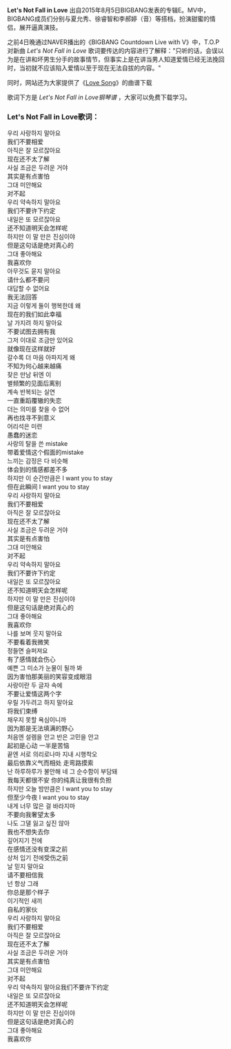 

**Let's Not Fall in Love**
出自2015年8月5日BIGBANG发表的专辑E。MV中，BIGBANG成员们分别与夏允秀、徐睿智和李郝婷（音）等搭档，扮演甜蜜的情侣，展开逼真演技。

之前4日晚通过NAVER播出的《BIGBANG Countdown Live with V》中，T.O.P对新曲 _Let's Not Fall in
Love_
歌词要传达的内容进行了解释："只听的话，会误以为是在讲和坏男生分手的故事情节，但事实上是在讲当男人知道爱情已经无法挽回时，当初就不应该陷入爱情以至于现在无法自拔的内容。"

同时，网站还为大家提供了《[Love Song](Music-2688-Love-Song---BigBang.html "Love
Song")》的曲谱下载

歌词下方是 _Let's Not Fall in Love钢琴谱_ ，大家可以免费下载学习。

### Let's Not Fall in Love歌词：

우리 사랑하지 말아요  
我们不要相爱  
아직은 잘 모르잖아요  
现在还不太了解  
사실 조금은 두려운 거야  
其实是有点害怕  
그대 미안해요  
对不起  
우리 약속하지 말아요  
我们不要许下约定  
내일은 또 모르잖아요  
还不知道明天会怎样呢  
하지만 이 말 만은 진심이야  
但是这句话是绝对真心的  
그대 좋아해요  
我喜欢你  
아무것도 묻지 말아요  
请什么都不要问  
대답할 수 없어요  
我无法回答  
지금 이렇게 둘이 행복한데 왜  
现在的我们如此幸福  
날 가지려 하지 말아요  
不要试图去拥有我  
그저 이대로 조금만 있어요  
就像现在这样就好  
갈수록 더 마음 아파지게 왜  
不知为何心越来越痛  
잦은 만남 뒤엔 이  
별频繁的见面后离别  
계속 반복되는 실연  
一直重蹈覆辙的失恋  
더는 의미를 찾을 수 없어  
再也找寻不到意义  
어리석은 미련  
愚蠢的迷恋  
사랑의 탈을 쓴 mistake  
带着爱情这个假面的mistake  
느끼는 감정은 다 비슷해  
体会到的情感都差不多  
하지만 이 순간만큼은 I want you to stay  
但在此瞬间 I want you to stay  
우리 사랑하지 말아요  
我们不要相爱  
아직은 잘 모르잖아요  
现在还不太了解  
사실 조금은 두려운 거야  
其实是有点害怕  
그대 미안해요  
对不起  
우리 약속하지 말아요  
我们不要许下约定  
내일은 또 모르잖아요  
还不知道明天会怎样呢  
하지만 이 말 만은 진심이야  
但是这句话是绝对真心的  
그대 좋아해요  
我喜欢你  
나를 보며 웃지 말아요  
不要看着我微笑  
정들면 슬퍼져요  
有了感情就会伤心  
예쁜 그 미소가 눈물이 될까 봐  
因为害怕那美丽的笑容变成眼泪  
사랑이란 두 글자 속에  
不要让爱情这两个字  
우릴 가두려고 하지 말아요  
将我们束缚  
채우지 못할 욕심이니까  
因为那是无法填满的野心  
처음엔 설렘을 안고 반은 고민을 안고  
起初是心动 一半是苦恼  
끝엔 서로 의리로나마 지내 시행착오  
最后依靠义气而相处 走弯路摸索  
난 하루하루가 불안해 네 그 순수함이 부담돼  
我每天都很不安 你的纯真让我很有负担  
하지만 오늘 밤만큼은 I want you to stay  
但至少今夜 I want you to stay  
내게 너무 많은 걸 바라지마  
不要向我奢望太多  
나도 그댈 잃고 싶진 않아  
我也不想失去你  
깊어지기 전에  
在感情还没有变深之前  
상처 입기 전에受伤之前  
날 믿지 말아요  
请不要相信我  
넌 항상 그래  
你总是那个样子  
이기적인 새끼  
自私的家伙  
우리 사랑하지 말아요  
我们不要相爱  
아직은 잘 모르잖아요  
现在还不太了解  
사실 조금은 두려운 거야  
其实是有点害怕  
그대 미안해요  
对不起  
우리 약속하지 말아요我们不要许下约定  
내일은 또 모르잖아요  
还不知道明天会怎样呢  
하지만 이 말 만은 진심이야  
但是这句话是绝对真心的  
그대 좋아해요  
我喜欢你

